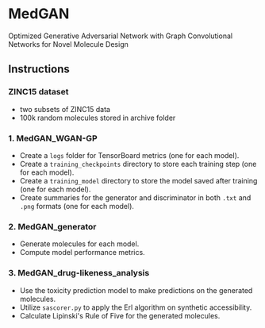# MedGAN
 Optimized Generative Adversarial Network with Graph Convolutional Networks for Novel Molecule Design

## Instructions

### ZINC15 dataset
- two subsets of ZINC15 data
- 100k random molecules stored in archive folder

### 1. MedGAN_WGAN-GP
- Create a `logs` folder for TensorBoard metrics (one for each model).
- Create a `training_checkpoints` directory to store each training step (one for each model).
- Create a `training_model` directory to store the model saved after training (one for each model).
- Create summaries for the generator and discriminator in both `.txt` and `.png` formats (one for each model).

### 2. MedGAN_generator
- Generate molecules for each model.
- Compute model performance metrics.

### 3. MedGAN_drug-likeness_analysis
- Use the toxicity prediction model to make predictions on the generated molecules.
- Utilize `sascorer.py` to apply the Erl algorithm on synthetic accessibility.
- Calculate Lipinski's Rule of Five for the generated molecules.